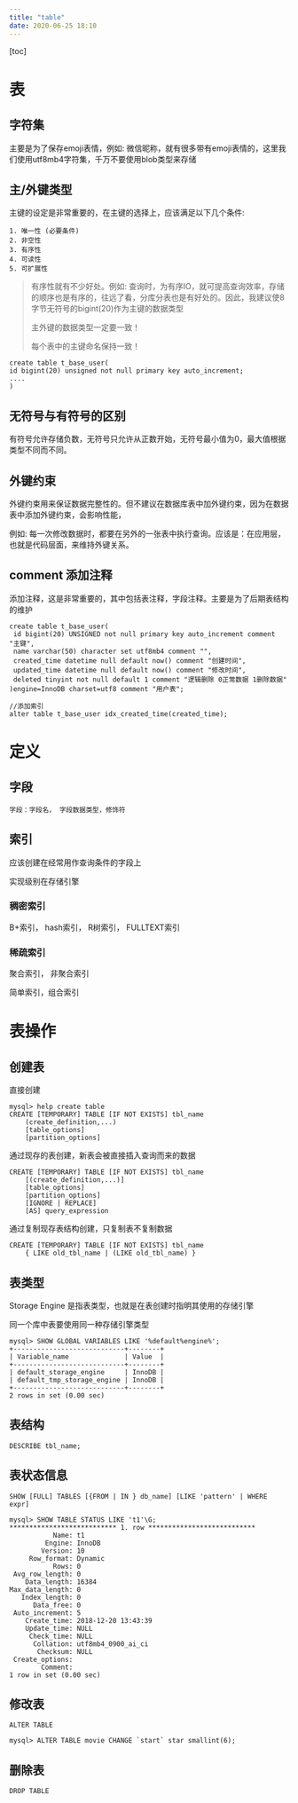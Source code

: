 ```yaml
---
title: "table"
date: 2020-06-25 18:10
---
```

[toc]



# 表

## 字符集

主要是为了保存emoji表情，例如: 微信昵称，就有很多带有emoji表情的，这里我们使用utf8mb4字符集，千万不要使用blob类型来存储



## 主/外键类型

主键的设定是非常重要的，在主键的选择上，应该满足以下几个条件:

```
1. 唯一性 (必要条件)
2. 非空性
3. 有序性
4. 可读性
5. 可扩展性
```

>  有序性就有不少好处。例如: 查询时，为有序IO，就可提高查询效率，存储的顺序也是有序的，往远了看，分库分表也是有好处的。因此，我建议使8字节无符号的bigint(20)作为主键的数据类型  
>
>  主外键的数据类型一定要一致！
>
>  每个表中的主键命名保持一致！

```
create table t_base_user(
id bigint(20) unsigned not null primary key auto_increment;
....
)
```



## 无符号与有符号的区别

有符号允许存储负数，无符号只允许从正数开始，无符号最小值为0，最大值根据类型不同而不同。



## 外键约束

外键约束用来保证数据完整性的。但不建议在数据库表中加外键约束，因为在数据表中添加外键约束，会影响性能，

例如: 每一次修改数据时，都要在另外的一张表中执行查询。应该是：在应用层，也就是代码层面，来维持外键关系。



## comment 添加注释

添加注释，这是非常重要的，其中包括表注释，字段注释。主要是为了后期表结构的维护

```
create table t_base_user(
 id bigint(20) UNSIGNED not null primary key auto_increment comment "主键",
 name varchar(50) character set utf8mb4 comment "",
 created_time datetime null default now() comment "创建时间",
 updated_time datetime null default now() comment "修改时间",
 deleted tinyint not null default 1 comment "逻辑删除 0正常数据 1删除数据"
)engine=InnoDB charset=utf8 comment "用户表";

//添加索引
alter table t_base_user idx_created_time(created_time);
```





# 定义

## 字段

```
字段：字段名， 字段数据类型，修饰符
```



## 索引

应该创建在经常用作查询条件的字段上

实现级别在存储引擎



### 稠密索引

B+索引， hash索引， R树索引， FULLTEXT索引



### 稀疏索引

聚合索引， 非聚合索引



简单索引，组合索引



# 表操作



## 创建表

直接创建

```
mysql> help create table
CREATE [TEMPORARY] TABLE [IF NOT EXISTS] tbl_name
    (create_definition,...)
    [table_options]
    [partition_options]
```



通过现存的表创建，新表会被直接插入查询而来的数据

```
CREATE [TEMPORARY] TABLE [IF NOT EXISTS] tbl_name
    [(create_definition,...)]
    [table_options]
    [partition_options]
    [IGNORE | REPLACE]
    [AS] query_expression
```



通过复制现存表结构创建，只复制表不复制数据

```
CREATE [TEMPORARY] TABLE [IF NOT EXISTS] tbl_name
    { LIKE old_tbl_name | (LIKE old_tbl_name) }
```



## 表类型

Storage Engine 是指表类型，也就是在表创建时指明其使用的存储引擎

同一个库中表要使用同一种存储引擎类型

```
mysql> SHOW GLOBAL VARIABLES LIKE '%default%engine%';
+----------------------------+--------+
| Variable_name              | Value  |
+----------------------------+--------+
| default_storage_engine     | InnoDB |
| default_tmp_storage_engine | InnoDB |
+----------------------------+--------+
2 rows in set (0.00 sec)
```



## 表结构

```
DESCRIBE tbl_name;
```



## 表状态信息

```
SHOW [FULL] TABLES [{FROM | IN } db_name] [LIKE 'pattern' | WHERE expr]
```



```
mysql> SHOW TABLE STATUS LIKE 't1'\G;
*************************** 1. row ***************************
           Name: t1
         Engine: InnoDB
        Version: 10
     Row_format: Dynamic
           Rows: 0
 Avg_row_length: 0
    Data_length: 16384
Max_data_length: 0
   Index_length: 0
      Data_free: 0
 Auto_increment: 5
    Create_time: 2018-12-20 13:43:39
    Update_time: NULL
     Check_time: NULL
      Collation: utf8mb4_0900_ai_ci
       Checksum: NULL
 Create_options:
        Comment:
1 row in set (0.00 sec)
```



## 修改表

```
ALTER TABLE
```



```
mysql> ALTER TABLE movie CHANGE `start` star smallint(6);
```



## 删除表

```
DROP TABLE
```





